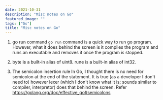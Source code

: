 ```yaml
---
date: 2021-10-31
description: "Misc notes on Go"
featured_image: ""
tags: ["Go"]
title: "Misc notes on Go"
---
```


1. go run command
    `go run` command is a quick way to run go program. However, what it does behind the screen is it compiles the program and runs an executable and removes it once the program is stopped.

2. byte is a built-in alias of uint8. 
   rune is a built-in alias of int32. 

3. The semicolon insertion rule
    In Go, I thought there is no need for semicolon at the end of the statement. It is true (as a developer I don't need to) however lexer (which I don't know what it is; sounds similar to compiler, interpretor) does that behind the screen. Refer https://golang.org/doc/effective_go#semicolons
